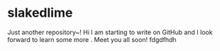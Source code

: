# slakedlime
Just another repository~!
Hi I am starting to write on GitHub and I look forward to learn some more .
Meet you all soon!
fdgdfhdh
